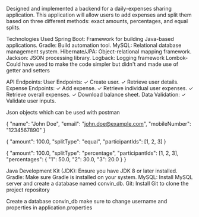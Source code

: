 Designed and implemented a backend for a daily-expenses sharing application. This 
application will allow users to add expenses and split them based on three 
different methods: exact amounts, percentages, and equal splits.


Technologies Used
Spring Boot: Framework for building Java-based applications.
Gradle: Build automation tool.
MySQL: Relational database management system.
Hibernate/JPA: Object-relational mapping framework.
Jackson: JSON processing library.
Logback: Logging framework
Lombok- Could have used to make the code simpler but didn't and made use of getter and setters 

API Endpoints:
User Endpoints:
✓ Create user.
✓ Retrieve user details.
 Expense Endpoints:
✓ Add expense.
✓ Retrieve individual user expenses.
✓ Retrieve overall expenses.
✓ Download balance sheet.
Data Validation:
✓ Validate user inputs.


Json objects which can be used with postman


{
  "name": "John Doe",
  "email": "john.doe@example.com",
  "mobileNumber": "1234567890"
}


{
  "amount": 100.0,
  "splitType": "equal",
  "participantIds": [1, 2, 3]
}


{
  "amount": 100.0,
  "splitType": "percentage",
  "participantIds": [1, 2, 3],
  "percentages": {
    "1": 50.0,
    "2": 30.0,
    "3": 20.0
  }
}



Java Development Kit (JDK): Ensure you have JDK 8 or later installed.
Gradle: Make sure Gradle is installed on your system.
MySQL: Install MySQL server and create a database named convin_db.
Git: Install Git to clone the project repository


Create a database convin_db
make sure to change username and properties in application.properties 


